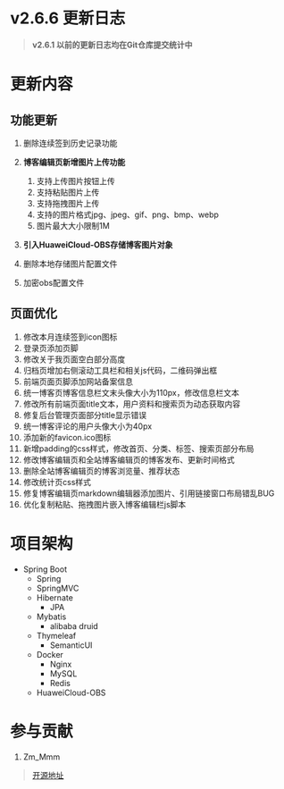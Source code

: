 # v2.6.6 更新日志

> **v2.6.1 以前的更新日志均在Git仓库提交统计中**

# 更新内容

## 功能更新

1. 删除连续签到历史记录功能
2. **博客编辑页新增图片上传功能**
    1. 支持上传图片按钮上传
    2. 支持粘贴图片上传
    3. 支持拖拽图片上传
    4. 支持的图片格式jpg、jpeg、gif、png、bmp、webp
    5. 图片最大大小限制1M
    
3. **引入HuaweiCloud-OBS存储博客图片对象**
4. 删除本地存储图片配置文件
5. 加密obs配置文件

## 页面优化

1. 修改本月连续签到icon图标
2. 登录页添加页脚
3. 修改关于我页面空白部分高度
4. 归档页增加右侧滚动工具栏和相关js代码，二维码弹出框
5. 前端页面页脚添加网站备案信息
6. 统一博客页博客信息栏文末头像大小为110px，修改信息栏文本
7. 修改所有前端页面title文本，用户资料和搜索页为动态获取内容
8. 修复后台管理页面部分title显示错误
9. 统一博客评论的用户头像大小为40px
10. 添加新的favicon.ico图标
11. 新增padding的css样式，修改首页、分类、标签、搜索页部分布局
12. 修改博客编辑页和全站博客编辑页的博客发布、更新时间格式
13. 删除全站博客编辑页的博客浏览量、推荐状态
14. 修改统计页css样式
15. 修复博客编辑页markdown编辑器添加图片、引用链接窗口布局错乱BUG
16. 优化复制粘贴、拖拽图片嵌入博客编辑栏js脚本

# 项目架构

- Spring Boot
    - Spring
    - SpringMVC
    - Hibernate
        - JPA
    - Mybatis
        - alibaba druid
    - Thymeleaf
        - SemanticUI
    - Docker
        - Nginx
        - MySQL
        - Redis
    - HuaweiCloud-OBS
          
# 参与贡献

1.  Zm_Mmm

> [开源地址](https://gitee.com/zm_mmm/blog "开源地址")